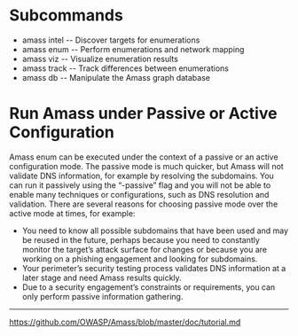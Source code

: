 # Subcommands

* amass intel -- Discover targets for enumerations
* amass enum -- Perform enumerations and network mapping
* amass viz -- Visualize enumeration results
* amass track -- Track differences between enumerations
* amass db -- Manipulate the Amass graph database

# Run Amass under Passive or Active Configuration

Amass enum can be executed under the context of a passive or an active configuration mode. The passive mode is much quicker, but Amass will not validate DNS information, for example by resolving the subdomains. You can run it passively using the “-passive” flag and you will not be able to enable many techniques or configurations, such as DNS resolution and validation. There are several reasons for choosing passive mode over the active mode at times, for example:

* You need to know all possible subdomains that have been used and may be reused in the future, perhaps because you need to constantly monitor the target’s attack surface for changes or because you are working on a phishing engagement and looking for subdomains.
* Your perimeter’s security testing process validates DNS information at a later stage and need Amass results quickly.
* Due to a security engagement’s constraints or requirements, you can only perform passive information gathering.

---
<https://github.com/OWASP/Amass/blob/master/doc/tutorial.md>